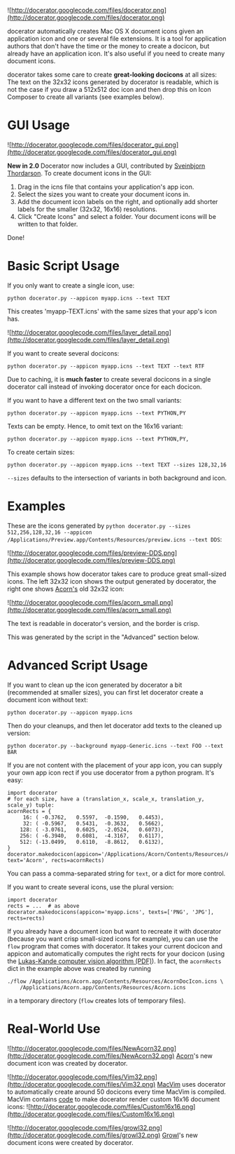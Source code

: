 ![http://docerator.googlecode.com/files/docerator.png](http://docerator.googlecode.com/files/docerator.png)

docerator automatically creates Mac OS X document icons given an application icon and one or several file extensions. It is a tool for application authors that don't have the time or the money to create a docicon, but already have an application icon. It's also useful if you need to create many document icons.

docerator takes some care to create **great-looking docicons** at all sizes: The text on the 32x32 icons generated by docerator is readable, which is not the case if you draw a 512x512 doc icon and then drop this on Icon Composer to create all variants (see examples below).

# GUI Usage #

![http://docerator.googlecode.com/files/docerator_gui.png](http://docerator.googlecode.com/files/docerator_gui.png)

**New in 2.0** Docerator now includes a GUI, contributed by [Sveinbjorn Thordarson](http://www.sveinbjorn.org/software). To create document icons in the GUI:

  1. Drag in the icns file that contains your application's app icon.
  1. Select the sizes you want to create your document icons in.
  1. Add the document icon labels on the right, and optionally add shorter labels for the smaller (32x32, 16x16) resolutions.
  1. Click "Create Icons" and select a folder. Your document icons will be written to that folder.

Done!

# Basic Script Usage #

If you only want to create a single icon, use:

```
python docerator.py --appicon myapp.icns --text TEXT
```

This creates 'myapp-TEXT.icns' with the same sizes that your app's icon has.

![http://docerator.googlecode.com/files/layer_detail.png](http://docerator.googlecode.com/files/layer_detail.png)

If you want to create several docicons:

```
python docerator.py --appicon myapp.icns --text TEXT --text RTF
```

Due to caching, it is **much faster** to create several docicons in a single docerator call instead of invoking docerator once for each docicon.

If you want to have a different text on the two small variants:

```
python docerator.py --appicon myapp.icns --text PYTHON,PY
```

Texts can be empty. Hence, to omit text on the 16x16 variant:

```
python docerator.py --appicon myapp.icns --text PYTHON,PY,
```

To create certain sizes:

```
python docerator.py --appicon myapp.icns --text TEXT --sizes 128,32,16
```

`--sizes` defaults to the intersection of variants in both background and icon.

# Examples #

These are the icons generated by `python docerator.py --sizes 512,256,128,32,16 --appicon /Applications/Preview.app/Contents/Resources/preview.icns --text DDS`:

![http://docerator.googlecode.com/files/preview-DDS.png](http://docerator.googlecode.com/files/preview-DDS.png)

This example shows how docerator takes care to produce great small-sized icons. The left 32x32 icon shows the output generated by docerator, the right one shows [Acorn's](http://flyingmeat.com/acorn/) old 32x32 icon:

![http://docerator.googlecode.com/files/acorn_small.png](http://docerator.googlecode.com/files/acorn_small.png)

The text is readable in docerator's version, and the border is crisp.

This was generated by the script in the "Advanced" section below.

# Advanced Script Usage #

If you want to clean up the icon generated by docerator a bit (recommended at smaller sizes), you can first let docerator create a document icon without text:

```
python docerator.py --appicon myapp.icns
```

Then do your cleanups, and then let docerator add texts to the cleaned up version:

```
python docerator.py --background myapp-Generic.icns --text FOO --text BAR
```

If you are not content with the placement of your app icon, you can supply your own app icon rect if you use docerator from a python program. It's easy:

```
import docerator
# for each size, have a (translation_x, scale_x, translation_y, scale_y) tuple:
acornRects = {
     16: ( -0.3762,   0.5597,  -0.1590,   0.4453),
     32: ( -0.5967,   0.5431,  -0.3632,   0.5662),
    128: ( -3.0761,   0.6025,  -2.0524,   0.6073),
    256: ( -6.3940,   0.6081,  -4.3167,   0.6117),
    512: (-13.0499,   0.6110,  -8.8612,   0.6132),
}
docerator.makedocicon(appicon='/Applications/Acorn/Contents/Resources/Acorn.icns', text='Acorn', rects=acornRects)
```


You can pass a comma-separated string for `text`, or a dict for more control.

If you want to create several icons, use the plural version:

```
import docerator
rects = ...  # as above
docerator.makedocicons(appicon='myapp.icns', texts=['PNG', 'JPG'], rects=rects)
```


If you already have a document icon but want to recreate it with docerator (because you want crisp small-sized icons for example), you can use the `flow` program that comes with docerator. It takes your current docicon and appicon and automatically computes the right rects for your docicon (using the [Lukas-Kande computer vision algorithm (PDF)](http://www.gris.informatik.tu-darmstadt.de/lehre/courses/cvII/ws0708/slides/l7-motion-v1.0.pdf)). In fact, the `acornRects` dict in the example above was created by running

```
./flow /Applications/Acorn.app/Contents/Resources/AcornDocIcon.icns \
    /Applications/Acorn.app/Contents/Resources/Acorn.icns 
```

in a temporary directory (`flow` creates lots of temporary files).

# Real-World Use #

![http://docerator.googlecode.com/files/NewAcorn32.png](http://docerator.googlecode.com/files/NewAcorn32.png) [Acorn](http://flyingmeat.com/acorn/)'s new document icon was created by docerator.

![http://docerator.googlecode.com/files/Vim32.png](http://docerator.googlecode.com/files/Vim32.png) [MacVim](http://code.google.com/p/macvim/) uses docerator to automatically create around 50 docicons every time MacVim is compiled. MacVim contains [code](http://repo.or.cz/w/MacVim.git?a=blob;f=src/MacVim/icons/make_icons.py) to make docerator render custom 16x16 document icons: ![http://docerator.googlecode.com/files/Custom16x16.png](http://docerator.googlecode.com/files/Custom16x16.png)


![http://docerator.googlecode.com/files/growl32.png](http://docerator.googlecode.com/files/growl32.png) [Growl](http://growl.info/)'s new document icons were created by docerator.